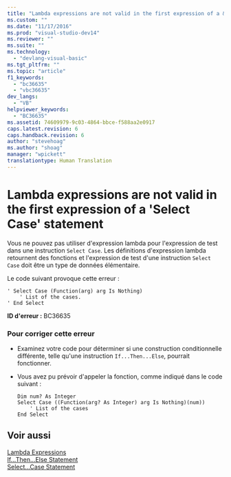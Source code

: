 ```yaml
---
title: "Lambda expressions are not valid in the first expression of a &#39;Select Case&#39; statement | Microsoft Docs"
ms.custom: ""
ms.date: "11/17/2016"
ms.prod: "visual-studio-dev14"
ms.reviewer: ""
ms.suite: ""
ms.technology: 
  - "devlang-visual-basic"
ms.tgt_pltfrm: ""
ms.topic: "article"
f1_keywords: 
  - "bc36635"
  - "vbc36635"
dev_langs: 
  - "VB"
helpviewer_keywords: 
  - "BC36635"
ms.assetid: 74609979-9c03-4864-bbce-f588aa2e0917
caps.latest.revision: 6
caps.handback.revision: 6
author: "stevehoag"
ms.author: "shoag"
manager: "wpickett"
translationtype: Human Translation
---
```

# Lambda expressions are not valid in the first expression of a &#39;Select Case&#39; statement
Vous ne pouvez pas utiliser d'expression lambda pour l'expression de test dans une instruction `Select Case`.  Les définitions d'expression lambda retournent des fonctions et l'expression de test d'une instruction `Select Case` doit être un type de données élémentaire.  
  
 Le code suivant provoque cette erreur :  
  
```vb#  
' Select Case (Function(arg) arg Is Nothing)  
    ' List of the cases.  
' End Select  
```  
  
 **ID d'erreur :** BC36635  
  
### Pour corriger cette erreur  
  
-   Examinez votre code pour déterminer si une construction conditionnelle différente, telle qu'une instruction `If...Then...Else`, pourrait fonctionner.  
  
-   Vous avez pu prévoir d'appeler la fonction, comme indiqué dans le code suivant :  
  
    ```vb#  
    Dim num? As Integer  
    Select Case ((Function(arg? As Integer) arg Is Nothing)(num))  
        ' List of the cases  
    End Select  
    ```  
  
## Voir aussi  
 [Lambda Expressions](../../../visual-basic/programming-guide/language-features/procedures/lambda-expressions.md)   
 [If...Then...Else Statement](../../../visual-basic/language-reference/statements/if-then-else-statement.md)   
 [Select...Case Statement](../../../visual-basic/language-reference/statements/select-case-statement.md)